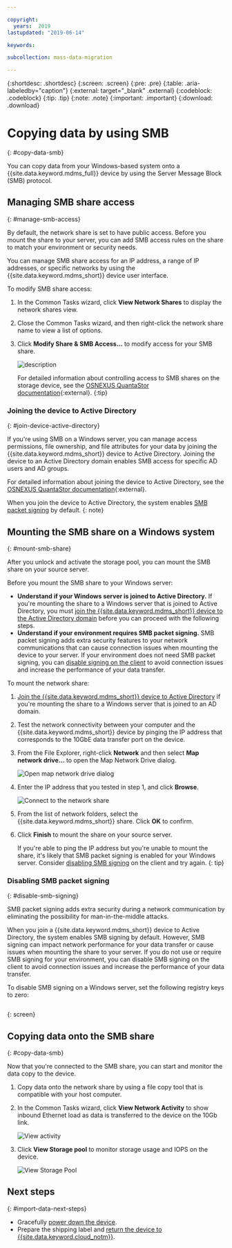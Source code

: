 ```yaml
---

copyright:
  years:  2019
lastupdated: "2019-06-14"

keywords:

subcollection: mass-data-migration

---
```


{:shortdesc: .shortdesc}
{:screen: .screen}
{:pre: .pre}
{:table: .aria-labeledby="caption"}
{:external: target="_blank" .external}
{:codeblock: .codeblock}
{:tip: .tip}
{:note: .note}
{:important: .important}
{:download: .download}

# Copying data by using SMB
{: #copy-data-smb}

You can copy data from your Windows-based system onto a {{site.data.keyword.mdms_full}} device by using the Server Message Block (SMB) protocol.

## Managing SMB share access
{: #manage-smb-access}

By default, the network share is set to have public access. Before you mount the share to your server, you can add SMB access rules on the share to match your environment or security needs. 

You can manage SMB share access for an IP address, a range of IP addresses, or specific networks by using the {{site.data.keyword.mdms_short}} device user interface.

To modify SMB share access:

1. In the Common Tasks wizard, click **View Network Shares** to display the network shares view.
2. Close the Common Tasks wizard, and then right-click the network share name to view a list of options. 
3. Click **Modify Share & SMB Access...** to modify access for your SMB share.

    ![description](images/add-smb-access.png)
   
    For detailed information about controlling access to SMB shares on the storage device, see the [OSNEXUS QuantaStor documentation](https://wiki.osnexus.com/index.php?title=Network_Shares){:external}.
    {:tip}

### Joining the device to Active Directory
{: #join-device-active-directory}

If you're using SMB on a Windows server, you can manage access permissions, file ownership, and file attributes for your data by joining the {{site.data.keyword.mdms_short}} device to Active Directory. Joining the device to an Active Directory domain enables SMB access for specific AD users and AD groups. 



For detailed information about joining the device to Active Directory, see the [OSNEXUS QuantaStor documentation](https://wiki.osnexus.com/index.php?title=Network_Shares#Joining_an_AD_Domain){:external}.

When you join the device to Active Directory, the system enables [SMB packet signing](#disable-smb-signing) by default. 
{: note}

## Mounting the SMB share on a Windows system
{: #mount-smb-share}

After you unlock and activate the storage pool, you can mount the SMB share on your source server.

Before you mount the SMB share to your Windows server:

- **Understand if your Windows server is joined to Active Directory.** If you're mounting the share to a Windows server that is joined to Active Directory, you must [join the {{site.data.keyword.mdms_short}} device to the Active Directory domain](#join-device-active-directory) before you can proceed with the following steps.
- **Understand if your environment requires SMB packet signing.** SMB packet signing adds extra security features to your network communications that can cause connection issues when mounting the device to your server. If your environment does not need SMB packet signing, you can [disable signing on the client](#disable-smb-signing) to avoid connection issues and increase the performance of your data transfer.

To mount the network share:

1. [Join the {{site.data.keyword.mdms_short}} device to Active Directory](#join-device-active-directory) if you're mounting the share to a Windows server that is joined to an AD domain.
2. Test the network connectivity between your computer and the {{site.data.keyword.mdms_short}} device by pinging the IP address that corresponds to the 10GbE data transfer port on the device.
3. From the File Explorer, right-click **Network** and then select **Map network drive...** to open the Map Network Drive dialog.

   ![Open map network drive dialog](images/map-network-drive.png)
4. Enter the IP address that you tested in step 1, and click **Browse**.

   ![Connect to the network share](images/map-network-drive-dialog.png)
5. From the list of network folders, select the {{site.data.keyword.mdms_short}} share. Click **OK** to confirm.
6. Click **Finish** to mount the share on your source server.

    If you're able to ping the IP address but you're unable to mount the share, it's likely that SMB packet signing is enabled for your Windows server. Consider [disabling SMB signing](#disable-smb-signing) on the client and try again.
    {: tip} 

### Disabling SMB packet signing
{: #disable-smb-signing}

SMB packet signing adds extra security during a network communication by eliminating the possibility for man-in-the-middle attacks. 

When you join a {{site.data.keyword.mdms_short}} device to Active Directory, the system enables SMB signing by default. However, SMB signing can impact network performance for your data transfer or cause issues when mounting the share to your server. If you do not use or require SMB signing for your environment, you can disable SMB signing on the client to avoid connection issues and increase the performance of your data transfer.

To disable SMB signing on a Windows server, set the following registry keys to zero:

```[HKEY_LOCAL_MACHINE\SYSTEM\CurrentControlSet\Services\LanmanServer\Parameters\"requiresecuritysignature"=dword:00000000][HKEY_LOCAL_MACHINE\SYSTEM\CurrentControlSet\Services\Lanmanworkstation\Parameters\"requiresecuritysignature"=dword:00000000] 
```
{: screen}

## Copying data onto the SMB share
{: #copy-data-smb}

Now that you're connected to the SMB share, you can start and monitor the data copy to the device.

1. Copy data onto the network share by using a file copy tool that is compatible with your host computer.
2. In the Common Tasks wizard, click **View Network Activity** to show inbound Ethernet load as data is transferred to the device on the 10Gb link.
   
    ![View activity](images/NetworkPerf.png)
3. Click **View Storage pool** to monitor storage usage and IOPS on the device.
   
    ![View Storage Pool](images/PoolPerf.png)

## Next steps
{: #import-data-next-steps}

- Gracefully [power down the device](/docs/infrastructure/mass-data-migration?topic=mass-data-migration-disconnect-device).
- Prepare the shipping label and [return the device to {{site.data.keyword.cloud_notm}}](/docs/infrastructure/mass-data-migration?topic=mass-data-migration-ship-device).